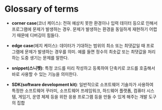 # Glossary of terms

* **corner case**(코너 케이스): 전혀 예상치 못한 환경이나 입력 데이터 등으로 인해서 프로그램에 문제가 발생하는 경우. 문제가 발생하는 환경을 동일하게 재현하기 어렵기 때문에 디버깅이 힘들다.

* **edge case**(에지 케이스): 데이터가 기대하는 범위의 최소 또는 최댓값일 때 프로그램에 문제가 발생하는 경우를 의미. 예를 들면 정수의 최솟값 또는 최댓값을 처리하는 도중 생기는 문제를 말한다.

* **snippet(스니펫)**: 특정 코드를 미리 작성하고 등록하여 단축키로 코드를 호출해서 바로 사용할 수 있는 기능을 의미한다.

* **SDK(software development kit)**: 일반적으로 소프트웨어 기술자가 사용하여 특정한 소프트웨어 꾸러미, 소프트웨어 프레임워크, 하드웨어 플랫폼, 컴퓨터 시스템, 게임기, 운영 체제 등을 위한 응용 프로그램 등을 만들 수 있게 해주는 개발 도구의 집합